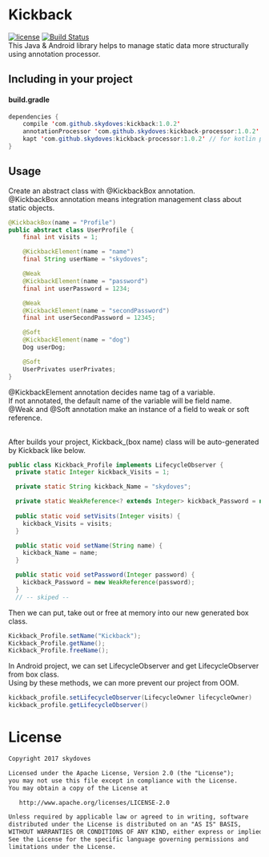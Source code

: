 # Kickback
[![license](https://img.shields.io/badge/license-apache%202.0-green.svg)](https://www.apache.org/licenses/LICENSE-2.0.html)
[![Build Status](https://travis-ci.org/skydoves/Kickback.svg?branch=master)](https://travis-ci.org/skydoves/Kickback) </br>
This Java & Android library helps to manage static data more structurally using annotation processor.

## Including in your project
#### build.gradle
```java
dependencies {
    compile 'com.github.skydoves:kickback:1.0.2'
    annotationProcessor 'com.github.skydoves:kickback-processor:1.0.2'
    kapt 'com.github.skydoves:kickback-processor:1.0.2' // for kotlin project
}
```

## Usage
Create an abstract class with @KickbackBox annotation. <br>
@KickbackBox annotation means integration management class about static objects.

```java
@KickbackBox(name = "Profile")
public abstract class UserProfile {
    final int visits = 1;

    @KickbackElement(name = "name")
    final String userName = "skydoves";

    @Weak
    @KickbackElement(name = "password")
    final int userPassword = 1234;

    @Weak
    @KickbackElement(name = "secondPassword")
    final int userSecondPassword = 12345;

    @Soft
    @KickbackElement(name = "dog")
    Dog userDog;

    @Soft
    UserPrivates userPrivates;
}
```
@KickbackElement annotation decides name tag of a variable.<br>
If not annotated, the default name of the variable will be field name.<br>
@Weak and @Soft annotation make an instance of a field to weak or soft reference.<br><br>

After builds your project, Kickback_(box name) class will be auto-generated by Kickback like below.
```java
public class Kickback_Profile implements LifecycleObserver {
  private static Integer kickback_Visits = 1;

  private static String kickback_Name = "skydoves";

  private static WeakReference<? extends Integer> kickback_Password = new WeakReference(1234);
  
  public static void setVisits(Integer visits) {
    kickback_Visits = visits;
  }

  public static void setName(String name) {
    kickback_Name = name;
  }

  public static void setPassword(Integer password) {
    kickback_Password = new WeakReference(password);
  }
  // -- skiped --
```
Then we can put, take out or free at memory into our new generated box class.
```java
Kickback_Profile.setName("Kickback");
Kickback_Profile.getName();
Kickback_Profile.freeName();
```
In Android project, we can set LifecycleObserver and get LifecycleObserver from box class.<br>
Using by these methods, we can more prevent our project from OOM.
```java
kickback_profile.setLifecycleObserver(LifecycleOwner lifecycleOwner)
kickback_profile.getLifecycleObserver()
```

# License
```xml
Copyright 2017 skydoves

Licensed under the Apache License, Version 2.0 (the "License");
you may not use this file except in compliance with the License.
You may obtain a copy of the License at

   http://www.apache.org/licenses/LICENSE-2.0

Unless required by applicable law or agreed to in writing, software
distributed under the License is distributed on an "AS IS" BASIS,
WITHOUT WARRANTIES OR CONDITIONS OF ANY KIND, either express or implied.
See the License for the specific language governing permissions and
limitations under the License.
```
